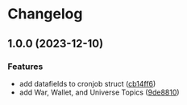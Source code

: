 # Changelog

## 1.0.0 (2023-12-10)


### Features

* add datafields to cronjob struct ([cb14ff6](https://github.com/evebot-tools/queue/commit/cb14ff6f6599ba69bd19332d8c181dd2658880f1))
* add War, Wallet, and Universe Topics ([9de8810](https://github.com/evebot-tools/queue/commit/9de88109860c12b117b35d26cb9bdc5fda1e49a1))
